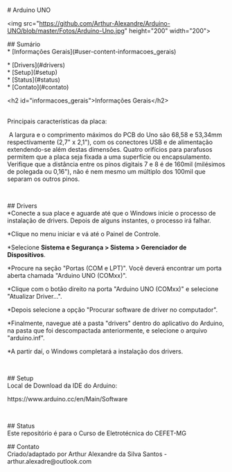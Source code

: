 <p># Arduino UNO</p>
<p>&lt;img src="<a href="https://github.com/Arthur-Alexandre/Arduino-UNO/blob/master/Fotos/Arduino-Uno.jpg">https://github.com/Arthur-Alexandre/Arduino-UNO/blob/master/Fotos/Arduino-Uno.jpg</a>" height="200" width="200"&gt;</p>
<p>## Sum&aacute;rio<br />* [Informa&ccedil;&otilde;es Gerais](#user-content-informacoes_gerais)</p>
<p>* [Drivers](#drivers)<br />* [Setup](#setup)<br />* [Status](#status)<br />* [Contato](#contato)</p>
<p>&lt;h2 id="informacoes_gerais"&gt;Informa&ccedil;&otilde;es Gerais&lt;/h2&gt;</p>
<p><br />Principais caracter&iacute;sticas da placa:</p>
<div>&nbsp;A largura e o comprimento m&aacute;ximos do PCB do Uno s&atilde;o 68,58 e 53,34mm respectivamente (2,7" x 2,1"), com os conectores USB e de alimenta&ccedil;&atilde;o extendendo-se al&eacute;m destas dimens&otilde;es. Quatro orif&iacute;cios para parafusos permitem que a placa seja fixada a uma superf&iacute;cie ou encapsulamento. Verifique que a dist&acirc;ncia entre os pinos digitais 7 e 8 &eacute; de 160mil (mil&eacute;simos de polegada ou 0,16"), n&atilde;o &eacute; nem mesmo um m&uacute;ltiplo dos 100mil que separam os outros pinos.</div>
<p>&nbsp;</p>
<p>## Drivers<br />*Conecte a sua place e aguarde at&eacute; que o Windows inicie o processo de instala&ccedil;&atilde;o de drivers. Depois de alguns instantes, o processo ir&aacute; falhar.</p>
<p>*Clique no menu iniciar e v&aacute; at&eacute; o Painel de Controle.</p>
<p>*Selecione&nbsp;<strong>Sistema e Seguran&ccedil;a &gt; Sistema &gt; Gerenciador de Dispositivos</strong>.</p>
<p>*Procure na se&ccedil;&atilde;o "Portas (COM e LPT)". Voc&ecirc; dever&aacute; encontrar um porta aberta chamada "Arduino UNO (COMxx)".</p>
<p>*Clique com o bot&atilde;o direito na porta "Arduino UNO (COMxx)" e selecione "Atualizar Driver...".</p>
<p>*Depois selecione a op&ccedil;&atilde;o "Procurar software de driver no computador".</p>
<p>*Finalmente, navegue at&eacute; a pasta "drivers" dentro do aplicativo do Arduino, na pasta que foi descompactada anteriormente, e selecione o arquivo "arduino.inf".</p>
<p>*A partir da&iacute;, o Windows completar&aacute; a instala&ccedil;&atilde;o dos drivers.</p>
<p>&nbsp;</p>
<p>## Setup<br />Local de Download da IDE do Arduino:</p>
<p>https://www.arduino.cc/en/Main/Software</p>
<p>&nbsp;</p>
<p>## Status<br />Este reposit&oacute;rio &eacute; para o Curso de Eletrot&eacute;cnica do CEFET-MG</p>
<p>## Contato<br />Criado/adaptado por Arthur Alexandre da Silva Santos - arthur.alexadre@outlook.com</p>
